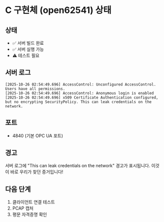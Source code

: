 # C 구현체 (open62541) 상태

## 상태
- ✅ 서버 빌드 완료
- ✅ 서버 실행 가능
- ⚠️ 테스트 필요

## 서버 로그
```
[2025-10-26 02:54:49.696] AccessControl: Unconfigured AccessControl. Users have all permissions.
[2025-10-26 02:54:49.696] AccessControl: Anonymous login is enabled
[2025-10-26 02:54:49.696] x509 Certificate Authentication configured, but no encrypting SecurityPolicy. This can leak credentials on the network.
```

## 포트
- 4840 (기본 OPC UA 포트)

## 경고
서버 로그에 "This can leak credentials on the network" 경고가 표시됩니다.
이것이 바로 우리가 찾던 증거입니다!

## 다음 단계
1. 클라이언트 연결 테스트
2. PCAP 캡처
3. 평문 자격증명 확인
